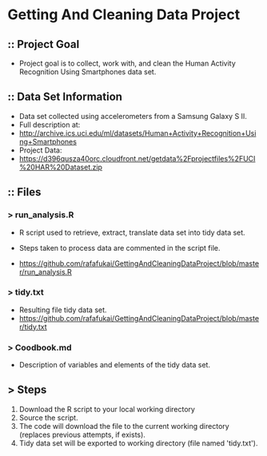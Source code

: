# Getting And Cleaning Data Project

## :: Project Goal
  
  - Project goal is to collect, work with, and clean the Human Activity Recognition Using Smartphones data set.

## :: Data Set Information
  
  - Data set collected using accelerometers from a Samsung Galaxy S II.
  - Full description at:
  - http://archive.ics.uci.edu/ml/datasets/Human+Activity+Recognition+Using+Smartphones
  - Project Data:
  - https://d396qusza40orc.cloudfront.net/getdata%2Fprojectfiles%2FUCI%20HAR%20Dataset.zip 

## :: Files

### > run_analysis.R

  - R script used to retrieve, extract, translate data set into tidy data set.
  
  - Steps taken to process data are commented in the script file.
  - https://github.com/rafafukai/GettingAndCleaningDataProject/blob/master/run_analysis.R

### > tidy.txt

  - Resulting file tidy data set.
  - https://github.com/rafafukai/GettingAndCleaningDataProject/blob/master/tidy.txt

### > Coodbook.md
  
  - Description of variables and elements of the tidy data set.
  
## > Steps
  
  1. Download the R script to your local working directory
  2. Source the script.
  3. The code will download the file to the current working directory (replaces previous attempts, if exists).
  4. Tidy data set will be exported to working directory (file named 'tidy.txt').
